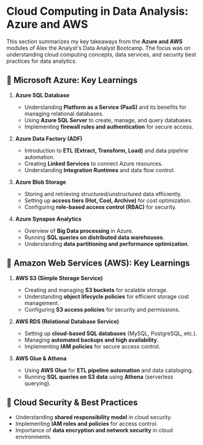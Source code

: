 # Cloud Computing in Data Analysis: Azure and AWS

This section summarizes my key takeaways from the **Azure and AWS** modules of Alex the Analyst's Data Analyst Bootcamp. The focus was on understanding cloud computing concepts, data services, and security best practices for data analytics.

## 🔹 **Microsoft Azure: Key Learnings**
1. **Azure SQL Database**  
   - Understanding **Platform as a Service (PaaS)** and its benefits for managing relational databases.  
   - Using **Azure SQL Server** to create, manage, and query databases.  
   - Implementing **firewall rules and authentication** for secure access.  

2. **Azure Data Factory (ADF)**  
   - Introduction to **ETL (Extract, Transform, Load)** and data pipeline automation.  
   - Creating **Linked Services** to connect Azure resources.  
   - Understanding **Integration Runtimes** and data flow control.  

3. **Azure Blob Storage**  
   - Storing and retrieving structured/unstructured data efficiently.  
   - Setting up **access tiers (Hot, Cool, Archive)** for cost optimization.  
   - Configuring **role-based access control (RBAC)** for security.  

4. **Azure Synapse Analytics**  
   - Overview of **Big Data processing** in Azure.  
   - Running **SQL queries on distributed data warehouses**.  
   - Understanding **data partitioning and performance optimization**.  

## 🔹 **Amazon Web Services (AWS): Key Learnings**
1. **AWS S3 (Simple Storage Service)**  
   - Creating and managing **S3 buckets** for scalable storage.  
   - Understanding **object lifecycle policies** for efficient storage cost management.  
   - Configuring **S3 access policies** for security and permissions.  

2. **AWS RDS (Relational Database Service)**  
   - Setting up **cloud-based SQL databases** (MySQL, PostgreSQL, etc.).  
   - Managing **automated backups and high availability**.  
   - Implementing **IAM policies** for secure access control.  

3. **AWS Glue & Athena**  
   - Using **AWS Glue** for **ETL pipeline automation** and data cataloging.  
   - Running **SQL queries on S3 data** using **Athena** (serverless querying).  

## 🔹 **Cloud Security & Best Practices**
- Understanding **shared responsibility model** in cloud security.  
- Implementing **IAM roles and policies** for access control.  
- Importance of **data encryption and network security** in cloud environments.  


